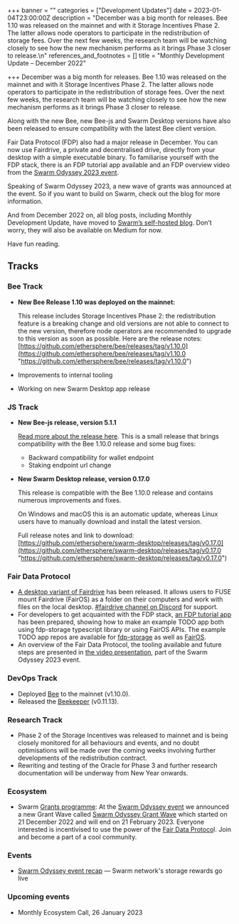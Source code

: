 +++
banner = ""
categories = ["Development Updates"]
date = 2023-01-04T23:00:00Z
description = "December was a big month for releases. Bee 1.10 was released on the mainnet and with it Storage Incentives Phase 2. The latter allows node operators to participate in the redistribution of storage fees. Over the next few weeks, the research team will be watching closely to see how the new mechanism performs as it brings Phase 3 closer to release.\n"
references_and_footnotes = []
title = "Monthly Development Update – December 2022"

+++
December was a big month for releases. Bee 1.10 was released on the mainnet and with it Storage Incentives Phase 2. The latter allows node operators to participate in the redistribution of storage fees. Over the next few weeks, the research team will be watching closely to see how the new mechanism performs as it brings Phase 3 closer to release.

Along with the new Bee, new Bee-js and Swarm Desktop versions have also been released to ensure compatibility with the latest Bee client version.

Fair Data Protocol (FDP) also had a major release in December. You can now use Fairdrive, a private and decentralised drive, directly from your desktop with a simple executable binary. To familiarise yourself with the FDP stack, there is an FDP tutorial app available and an FDP overview video from the [Swarm Odyssey 2023 event](https://youtu.be/8cILZnmIf3Q?t=401).

Speaking of Swarm Odyssey 2023, a new wave of grants was announced at the event. So if you want to build on Swarm, check out the blog for more information.

And from December 2022 on, all blog posts, including Monthly Development Update, have moved to [Swarm’s self-hosted blog](http://blog.ethswarm.org/). Don’t worry, they will also be available on Medium for now.

Have fun reading.

## Tracks

### **Bee Track**

* **New Bee Release 1.10 was deployed on the mainnet:**

  This release includes Storage Incentives Phase 2: the redistribution feature is a breaking change and old versions are not able to connect to the new version, therefore node operators are recommended to upgrade to this version as soon as possible. Here are the release notes:[ ](https://github.com/ethersphere/bee/releases/tag/v1.10.0)[https://github.com/ethersphere/bee/releases/tag/v1.10.0](https://github.com/ethersphere/bee/releases/tag/v1.10.0 "https://github.com/ethersphere/bee/releases/tag/v1.10.0")


* Improvements to internal tooling
* Working on new Swarm Desktop app release

### **JS Track**

* **New Bee-js release, version 5.1.1**

  [Read more about the release here](https://github.com/ethersphere/bee-js/releases/tag/v5.1.1). This is a small release that brings compatibility with the Bee 1.10.0 release and some bug fixes:
  * Backward compatibility for wallet endpoint
  * Staking endpoint url change
* **New Swarm Desktop release, version 0.17.0**

  This release is compatible with the Bee 1.10.0 release and contains numerous improvements and fixes.

  On Windows and macOS this is an automatic update, whereas Linux users have to manually download and install the latest version.

  Full release notes and link to download: [https://github.com/ethersphere/swarm-desktop/releases/tag/v0.17.0](https://github.com/ethersphere/swarm-desktop/releases/tag/v0.17.0 "https://github.com/ethersphere/swarm-desktop/releases/tag/v0.17.0")

### **Fair Data Protocol**

* [A desktop variant of Fairdrive](https://fairdatasociety.github.io/fairdrive-desktop-app/) has been released. It allows users to FUSE mount Fairdrive (FairOS) as a folder on their computers and work with files on the local desktop. [#fairdrive channel on Discord](https://discord.gg/2xhVGF4kat) for support.
* For developers to get acquainted with the FDP stack, [an FDP tutorial app](https://github.com/fairDataSociety/fdp-TODO-app-tutorial) has been prepared, showing how to make an example TODO app both using fdp-storage typescript library or using FairOS APIs. The example TODO app repos are available for [fdp-storage](https://github.com/fairDataSociety/fdp-storage-TODO-app-example) as well as [FairOS](https://github.com/fairDataSociety/fairos-TODO-app-example).
* An overview of the Fair Data Protocol, the tooling available and future steps are presented in [the video presentation](https://youtu.be/8cILZnmIf3Q?t=2014), part of the Swarm Odyssey 2023 event.

### **DevOps Track**

* Deployed [Bee](https://github.com/ethersphere/bee) to the mainnet (v1.10.0).
* Released the [Beekeeper](https://github.com/ethersphere/beekeeper) (v0.11.13).

### **Research Track**

* Phase 2 of the Storage Incentives was released to mainnet and is being closely monitored for all behaviours and events, and no doubt optimisations will be made over the coming weeks involving further developments of the redistribution contract.
* Rewriting and testing of the Oracle for Phase 3 and further research documentation will be underway from New Year onwards.

### **Ecosystem**

* Swarm [Grants programme](https://www.ethswarm.org/grants): At the [Swarm Odyssey event](https://medium.com/ethereum-swarm/swarm-networks-storage-rewards-go-live-as-it-moves-towards-a-web3-pc-f8fcf33e5d00) we announced a new Grant Wave called [Swarm Odyssey Grant Wave](https://my.ethswarm.org/grants) which started on 21 December 2022 and will end on 21 February 2023. Everyone interested is incentivised to use the power of the [Fair Data Protoco](https://fdp.fairdatasociety.org/)l. Join and become a part of a cool community.

### **Events**

* [Swarm Odyssey event recap](https://medium.com/ethereum-swarm/swarm-networks-storage-rewards-go-live-as-it-moves-towards-a-web3-pc-f8fcf33e5d00) — Swarm network's storage rewards go live

### **Upcoming events**

* Monthly Ecosystem Call, 26 January 2023